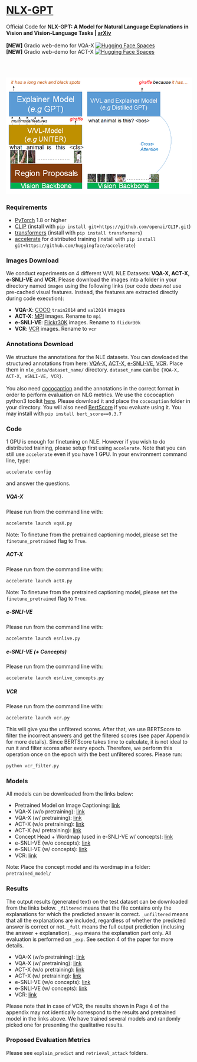 # [NLX-GPT](https://arxiv.org/abs/2203.05081)
Official Code for **NLX-GPT: A Model for Natural Language Explanations in Vision and Vision-Language Tasks | [arXiv](https://arxiv.org/abs/2203.05081)** 
<br>
<br>
**[NEW]** Gradio web-demo for VQA-X [![Hugging Face Spaces](https://img.shields.io/badge/%F0%9F%A4%97%20Hugging%20Face-Spaces-blue)](https://huggingface.co/spaces/Fawaz/nlx-gpt)
<br>
**[NEW]** Gradio web-demo for ACT-X [![Hugging Face Spaces](https://img.shields.io/badge/%F0%9F%A4%97%20Hugging%20Face-Spaces-blue)](https://huggingface.co/spaces/Fawaz/nlx_gpt_action)

<br>
<br>
<p align="center">
<img src="utils/demo.png" width="512"/>
  </p>

### Requirements
- [PyTorch](https://pytorch.org/) 1.8 or higher
- [CLIP](https://github.com/openai/CLIP) (install with `pip install git+https://github.com/openai/CLIP.git`)
- [transformers](https://huggingface.co/docs/transformers/index) (install with `pip install transformers`)
- [accelerate](https://huggingface.co/docs/accelerate/index.html) for distributed training (install with `pip install git+https://github.com/huggingface/accelerate`)

### Images Download
We conduct experiments on 4 different V/VL NLE Datasets: **VQA-X, ACT-X, e-SNLI-VE** and **VCR**. Please download the images into a folder in your directory named `images` using the following links (our code *does not* use pre-cached visual features. Instead, the features are extracted directly during code execution):
<br>
- **VQA-X**: [COCO](https://cocodataset.org/#download) `train2014` and `val2014` images<br>
- **ACT-X**: [MPI](http://human-pose.mpi-inf.mpg.de/#download) images. Rename to `mpi` <br>
- **e-SNLI-VE**: [Flickr30K](http://shannon.cs.illinois.edu/DenotationGraph/) images. Rename to `flickr30k` <br>
- **VCR**: [VCR](https://visualcommonsense.com/download/) images. Rename to `vcr` <br>

### Annotations Download
We structure the annotations for the NLE datasets. You can dowloaded the structured annotations from here: [VQA-X](https://drive.google.com/drive/folders/16sJjeEQE2o23G-GGUi870ubXzJjdRDua?usp=sharing), [ACT-X](https://drive.google.com/drive/folders/1FffVDEgHmqnWiqD5-B5700gqErQ-3U1M?usp=sharing), [e-SNLI-VE](https://drive.google.com/drive/folders/16YyIbjOr0XAD-34sUFsmrsXxbD5aKTVf?usp=sharing), [VCR](https://drive.google.com/drive/folders/1Cpk0wngnnlW0zr_dfHvdR15Lec56HSZm?usp=sharing). Place them in `nle_data/dataset_name/` directory. `dataset_name` can be `{VQA-X, ACT-X, eSNLI-VE, VCR}`.
<br>
<br>
You also need [cococaption](https://github.com/tylin/coco-caption) and the annotations in the correct format in order to perform evaluation on NLG metrics. 
We use the cococaption python3 toolkit [here](https://github.com/ruotianluo/coco-caption/tree/ea20010419a955fed9882f9dcc53f2dc1ac65092). Please download it and place the `cococaption` folder in your directory. You will also need [BertScore](https://github.com/Tiiiger/bert_score) if you evaluate using it. You may install with `pip install bert_score==0.3.7` <br>

### Code
1 GPU is enough for finetuning on NLE. However if you wish to do distributed training, please setup first using `accelerate`. Note that you can still use `accelerate` even if you have 1 GPU. In your environment command line, type: <br>
```bash
accelerate config
```
and answer the questions. <br>
##### VQA-X 
Please run from the command line with: <br>
```bash
accelerate launch vqaX.py
```
Note: To finetune from the pretrained captioning model, please set the `finetune_pretrained` flag to `True`. 
##### ACT-X 
Please run from the command line with: <br>
```bash
accelerate launch actX.py
```
Note: To finetune from the pretrained captioning model, please set the `finetune_pretrained` flag to `True`. 

##### e-SNLI-VE
Please run from the command line with: <br>
```bash
accelerate launch esnlive.py
```

##### e-SNLI-VE (+ Concepts)
Please run from the command line with: <br>
```bash
accelerate launch esnlive_concepts.py
```

##### VCR
Please run from the command line with: <br>
```bash
accelerate launch vcr.py
```
This will give you the unfiltered scores. After that, we use BERTScore to filter the incorrect answers and get the filtered scores (see paper Appendix for more details). Since BERTScore takes time to calculate, it is not ideal to run it and filter scores after every epoch. Therefore, we perform this operation once on the epoch with the best unfiltered scores. Please run:
```bash
python vcr_filter.py
```

### Models
All models can be downloaded from the links below:
- Pretrained Model on Image Captioning: [link](https://drive.google.com/drive/folders/1_3xVoMJwV98j7vUxEEJsQ0LGqFGtfkca?usp=sharing)
- VQA-X (w/o pretraining): [link](https://drive.google.com/drive/folders/187_WSQUSHNf1Ga9qrynbUR98jMlwl3NF?usp=sharing)
- VQA-X (w/ pretraining): [link](https://drive.google.com/drive/folders/1Bfc__0HRzYPyvRe0Ur_oSbhO8dSavT4e?usp=sharing)
- ACT-X (w/o pretraining): [link](https://drive.google.com/drive/folders/1b9fG54lm-PnXrPvYhnFe4T78gHrU93IS?usp=sharing)
- ACT-X (w/ pretraining): [link](https://drive.google.com/drive/folders/1oiPm9f5I7ZmvMVxkq9crCSH02qxizZ7_?usp=sharing)
- Concept Head + Wordmap (used in e-SNLI-VE w/ concepts): [link](https://drive.google.com/drive/folders/1Hnk5NVvP5SqC-DeJT-znqwGzpU796QQl?usp=sharing)
- e-SNLI-VE (w/o concepts): [link](https://drive.google.com/drive/folders/1A4NlhIWy5byrqEfbIeh7Mgdxh1WGOD2x?usp=sharing)
- e-SNLI-VE (w/ concepts): [link](https://drive.google.com/drive/folders/1q4C9jujdHgXkc5IEsBD1HxAiVm4f8zp1?usp=sharing)
- VCR: [link](https://drive.google.com/drive/folders/1ApplfjJjQ-eLz8zjcf4iT1OSs0mY1dmk?usp=sharing)<br>

Note: Place the concept model and its wordmap in a folder: `pretrained_model/`

### Results 
The output results (generated text) on the test dataset can be downloaded from the links below. `_filtered` means that the file contains only the explanations for which the predicted answer is correct. 
`_unfiltered` means that all the explanations are included, regardless of whether the predicted answer is correct or not. 
`_full` means the full output prediction (inclusing the answer + explanation). `_exp` means the explanation part only. All evaluation is performed on `_exp`. 
See section 4 of the paper for more details. 
- VQA-X (w/o pretraining): [link](https://drive.google.com/drive/folders/10TR-cWJCGauU9i7FOAQWp2N3XTNWM_V6?usp=sharing)
- VQA-X (w/ pretraining): [link](https://drive.google.com/drive/folders/1nipKCftK2uSfBarrIrQYCnylpje8G9W_?usp=sharing)
- ACT-X (w/o pretraining): [link](https://drive.google.com/drive/folders/1vQN6rAzHGU12ikxKe7e4dGzm1okpZG9a?usp=sharing)
- ACT-X (w/ pretraining): [link](https://drive.google.com/drive/folders/1c_mlTc9HH_P0qMcu-mnQXAglbDNP2mNw?usp=sharing)
- e-SNLI-VE (w/o concepts): [link](https://drive.google.com/drive/folders/1rfgYyf9-8N2d3Jk-H6jWLtV0ii3tLqEF?usp=sharing)
- e-SNLI-VE (w/ concepts): [link](https://drive.google.com/drive/folders/1ex8JXxFF9D02WlI6qkCmryxmQXAlNKX_?usp=sharing)
- VCR: [link](https://drive.google.com/drive/folders/1Fp1xHux3GD8qdg7a2FQBHDdnPbw6MQL6?usp=sharing)

Please note that in case of VCR, the results shown in Page 4 of the appendix may not identically correspond to the results and pretrained model in the links above. We have trained several models and randomly picked one for presenting the qualitative results. 

### Proposed Evaluation Metrics
Please see `explain_predict` and `retrieval_attack` folders.
